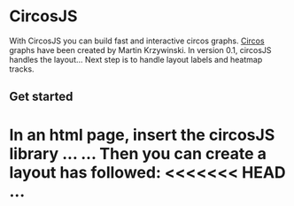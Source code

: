 CircosJS
========

With CircosJS you can build fast and interactive circos graphs.
[Circos](http://circos.ca) graphs have been created by Martin Krzywinski.
In version 0.1, circosJS handles the layout... Next step is to handle layout labels and heatmap tracks.

Get started
-----------

In an html page, insert the circosJS library
...
    <script src='dist/circosJS.full.js'></script>
    <link rel='stylesheet' href='dist/circosJS.full.css'></link>
...
Then you can create a layout has followed:
<<<<<<< HEAD
...
    <script>
    karyotype = [
        {len: 249250621, color: 'rgb(153,102,0)', label: '1', id: 'chr1'},
        {len: 243199373, color: 'rgb(102,102,0)', label: '2', id: 'chr2'},
        {len: 198022430, color: 'rgb(153,153,30)', label: '3', id: 'chr3'},
        {len: 191154276, color: 'rgb(204,0,0)', label: '4', id: 'chr4'},
        {len: 180915260, color: 'rgb(255,0,0)', label: '5', id: 'chr5'},
        {len: 171115067, color: 'rgb(255,0,204)', label: '6', id: 'chr6'},
        {len: 159138663, color: 'rgb(255,204,204)', label: '7', id: 'chr7'},
        {len: 146364022, color: 'rgb(255,153,0)', label: '8', id: 'chr8'},
        {len: 141213431, color: 'rgb(255,204,0)', label: '9', id: 'chr9'},
        {len: 135534747, color: 'rgb(255,255,0)', label: '10', id: 'chr10'},
        {len: 135006516, color: 'rgb(204,255,0)', label: '11', id: 'chr11'},
        {len: 133851895, color: 'rgb(0,255,0)', label: '12', id: 'chr12'},
        {len: 115169878, color: 'rgb(53,128,0)', label: '13', id: 'chr13'},
        {len: 107349540, color: 'rgb(0,0,204)', label: '14', id: 'chr14'},
        {len: 102531392, color: 'rgb(102,153,255)', label: '5', id: 'chr15'},
        {len: 90354753, color: 'rgb(153,204,255)', label: '16', id: 'chr16'},
        {len: 81195210, color: 'rgb(0,255,255)', label: '17', id: 'chr17'},
        {len: 78077248, color: 'rgb(204,255,255)', label: '18', id: 'chr18'},
        {len: 59128983, color: 'rgb(153,0,204)', label: '19', id: 'chr19'},
        {len: 63025520, color: 'rgb(204,51,255)', label: '20', id: 'chr20'},
        {len: 48129895, color: 'rgb(204,153,255)', label: '21', id: 'chr21'},
        {len: 51304566, color: 'rgb(102,102,102)', label: '22', id: 'chr22'},
        {len: 155270560, color: 'rgb(153,153,153)', label: 'X', id: 'chrX'},
        {len: 59373566, color: 'rgb(204,204,204)', label: 'Y', id: 'chrY'},
    ];
    var c = new circosJS.circos({
=======
    `<script>`
    `karyotype = [`
        `{len: 249250621, color: 'rgb(153,102,0)', label: '1', id: 'chr1'},`
        `{len: 243199373, color: 'rgb(102,102,0)', label: '2', id: 'chr2'},`
        `{len: 198022430, color: 'rgb(153,153,30)', label: '3', id: 'chr3'},`
        `{len: 191154276, color: 'rgb(204,0,0)', label: '4', id: 'chr4'},`
        `{len: 180915260, color: 'rgb(255,0,0)', label: '5', id: 'chr5'},`
        `{len: 171115067, color: 'rgb(255,0,204)', label: '6', id: 'chr6'},`
        `{len: 159138663, color: 'rgb(255,204,204)', label: '7', id: 'chr7'},`
        `{len: 146364022, color: 'rgb(255,153,0)', label: '8', id: 'chr8'},`
        `{len: 141213431, color: 'rgb(255,204,0)', label: '9', id: 'chr9'},`
        `{len: 135534747, color: 'rgb(255,255,0)', label: '10', id: 'chr10'},`
        `{len: 135006516, color: 'rgb(204,255,0)', label: '11', id: 'chr11'},`
        `{len: 133851895, color: 'rgb(0,255,0)', label: '12', id: 'chr12'},`
        `{len: 115169878, color: 'rgb(53,128,0)', label: '13', id: 'chr13'},`
        `{len: 107349540, color: 'rgb(0,0,204)', label: '14', id: 'chr14'},`
        `{len: 102531392, color: 'rgb(102,153,255)', label: '5', id: 'chr15'},`
        `{len: 90354753, color: 'rgb(153,204,255)', label: '16', id: 'chr16'},`
        `{len: 81195210, color: 'rgb(0,255,255)', label: '17', id: 'chr17'},`
        `{len: 78077248, color: 'rgb(204,255,255)', label: '18', id: 'chr18'},`
        `{len: 59128983, color: 'rgb(153,0,204)', label: '19', id: 'chr19'},`
        `{len: 63025520, color: 'rgb(204,51,255)', label: '20', id: 'chr20'},`
        `{len: 48129895, color: 'rgb(204,153,255)', label: '21', id: 'chr21'},`
        `{len: 51304566, color: 'rgb(102,102,102)', label: '22', id: 'chr22'},`
        `{len: 155270560, color: 'rgb(153,153,153)', label: 'X', id: 'chrX'},`
        `{len: 59373566, color: 'rgb(204,204,204)', label: 'Y', id: 'chrY'},`
    `];`
    `var c = new circosJS.circos({
>>>>>>> 9e9518fbe61ccd24d2314cf29dbdff1f6ca7258b
        width: 500,
        height: 500,
        container: '#chart'
    });`

    `var l = new circosJS.layout(
        {
            innerRadius: 200,
            outerRadius: 250
        },
        karyotype
    );
    c.layout(l).render();
    </script>
<<<<<<< HEAD
...
=======
    
>>>>>>> 9e9518fbe61ccd24d2314cf29dbdff1f6ca7258b

Author
------
Nicolas Girault
nic.girault@gmail.com
